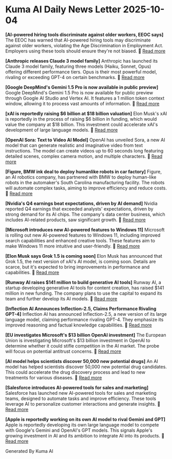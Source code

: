 # Kuma AI Daily News Letter 2025-10-04 

**[AI-powered hiring tools discriminate against older workers, EEOC says]**
The EEOC has warned that AI-powered hiring tools may discriminate against older workers, violating the Age Discrimination in Employment Act. Employers using these tools should ensure they're not biased.
🔗 [Read more](https://www.engadget.com/ai-powered-hiring-tools-discriminate-against-older-workers-eeoc-says-173041497.html)

**[Anthropic releases Claude 3 model family]**
Anthropic has launched its Claude 3 model family, featuring three models (Haiku, Sonnet, Opus) offering different performance tiers. Opus is their most powerful model, rivaling or exceeding GPT-4 on certain benchmarks.
🔗 [Read more](https://www.anthropic.com/news/claude-3-family)

**[Google DeepMind's Gemini 1.5 Pro is now available in public preview]**
Google DeepMind's Gemini 1.5 Pro is now available for public preview through Google AI Studio and Vertex AI. It features a 1 million token context window, allowing it to process vast amounts of information.
🔗 [Read more](https://techcrunch.com/2024/02/15/google-deepminds-gemini-1-5-pro-is-now-available-in-public-preview/)

**[xAI is reportedly raising \$6 billion at \$18 billion valuation]**
Elon Musk's xAI is reportedly in the process of raising \$6 billion in funding, which would value the company at \$18 billion. This investment could accelerate xAI's development of large language models.
🔗 [Read more](https://www.theinformation.com/articles/musks-xai-seeks-6-billion-at-18-billion-valuation)

**[OpenAI Sora: Text to Video AI Model]**
OpenAI has unveiled Sora, a new AI model that can generate realistic and imaginative video from text instructions. The model can create videos up to 60 seconds long featuring detailed scenes, complex camera motion, and multiple characters.
🔗 [Read more](https://openai.com/sora)

**[Figure, BMW ink deal to deploy humanlike robots in car factory]**
Figure, an AI robotics company, has partnered with BMW to deploy human-like robots in the automaker's South Carolina manufacturing facility. The robots will automate complex tasks, aiming to improve efficiency and reduce costs.
🔗 [Read more](https://techcrunch.com/2024/02/15/figure-bmw-ink-deal-to-deploy-humanlike-robots-in-car-factory/)

**[Nvidia's Q4 earnings beat expectations, driven by AI demand]**
Nvidia reported Q4 earnings that exceeded analysts' expectations, driven by strong demand for its AI chips. The company's data center business, which includes AI-related products, saw significant growth.
🔗 [Read more](https://www.reuters.com/technology/nvidia-forecasts-revenue-above-estimates-ai-chip-demand-2024-02-21/)

**[Microsoft introduces new AI-powered features to Windows 11]**
Microsoft is rolling out new AI-powered features to Windows 11, including improved search capabilities and enhanced creative tools. These features aim to make Windows 11 more intuitive and user-friendly.
🔗 [Read more](https://blogs.windows.com/windowsdeveloper/2024/02/22/new-ai-powered-experiences-in-windows-11-and-the-microsoft-store/)

**[Elon Musk says Grok 1.5 is coming soon]**
Elon Musk has announced that Grok 1.5, the next version of xAI's AI model, is coming soon. Details are scarce, but it's expected to bring improvements in performance and capabilities.
🔗 [Read more](https://twitter.com/elonmusk/status/1759743924285255903)

**[Runway AI raises \$141 million to build generative AI tools]**
Runway AI, a startup developing generative AI tools for content creation, has raised \$141 million in new funding. The company plans to use the capital to expand its team and further develop its AI models.
🔗 [Read more](https://techcrunch.com/2024/02/13/runway-ai-raises-141-million-to-build-generative-ai-tools/)

**[Inflection AI Announces Inflection-2.5, Claims Performance Rivaling GPT-4]**
Inflection AI has announced Inflection-2.5, a new version of its large language model, claiming performance rivaling GPT-4. They emphasize its improved reasoning and factual knowledge capabilities.
🔗 [Read more](https://inflection.ai/inflection-2-5)

**[EU investigates Microsoft's \$13 billion OpenAI investment]**
The European Union is investigating Microsoft's \$13 billion investment in OpenAI to determine whether it could stifle competition in the AI market. The probe will focus on potential antitrust concerns.
🔗 [Read more](https://www.reuters.com/technology/eu-investigators-scrutinise-microsoft-openai-deal-2024-01-09/)

**[AI model helps scientists discover 50,000 new potential drugs]**
An AI model has helped scientists discover 50,000 new potential drug candidates. This could accelerate the drug discovery process and lead to new treatments for various diseases.
🔗 [Read more](https://www.nature.com/articles/d41586-024-00517-4)

**[Salesforce introduces AI-powered tools for sales and marketing]**
Salesforce has launched new AI-powered tools for sales and marketing teams, designed to automate tasks and improve efficiency. These tools leverage AI to personalize customer interactions and generate insights.
🔗 [Read more](https://www.salesforce.com/news/stories/ai-sales-marketing/)

**[Apple is reportedly working on its own AI model to rival Gemini and GPT]**
Apple is reportedly developing its own large language model to compete with Google's Gemini and OpenAI's GPT models. This signals Apple's growing investment in AI and its ambition to integrate AI into its products.
🔗 [Read more](https://www.bloomberg.com/news/articles/2024-02-22/apple-is-said-to-be-building-ai-model-to-rival-google-and-openai)

Generated By Kuma AI